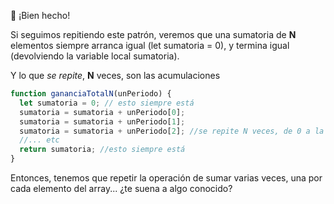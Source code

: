 :clap:  ¡Bien hecho!

Si seguimos repitiendo este patrón, veremos que una sumatoria de **N** elementos siempre arranca igual (let sumatoria = 0), y termina igual (devolviendo la variable local sumatoria).

Y lo que _se repite_, **N** veces, son las acumulaciones

```javascript
function gananciaTotalN(unPeriodo) {
  let sumatoria = 0; // esto siempre está
  sumatoria = sumatoria + unPeriodo[0];
  sumatoria = sumatoria + unPeriodo[1];
  sumatoria = sumatoria + unPeriodo[2]; //se repite N veces, de 0 a la última posición
  //... etc
  return sumatoria; //esto siempre está
}
```

Entonces, tenemos que repetir la operación de sumar varias veces, una por cada elemento del array... ¿te suena a algo conocido?